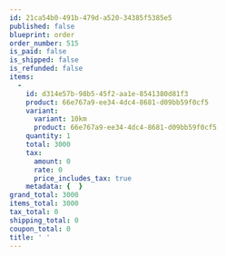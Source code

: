 ```yaml
---
id: 21ca54b0-491b-479d-a520-34385f5385e5
published: false
blueprint: order
order_number: 515
is_paid: false
is_shipped: false
is_refunded: false
items:
  -
    id: d314e57b-98b5-45f2-aa1e-8541380d81f3
    product: 66e767a9-ee34-4dc4-8681-d09bb59f0cf5
    variant:
      variant: 10km
      product: 66e767a9-ee34-4dc4-8681-d09bb59f0cf5
    quantity: 1
    total: 3000
    tax:
      amount: 0
      rate: 0
      price_includes_tax: true
    metadata: {  }
grand_total: 3000
items_total: 3000
tax_total: 0
shipping_total: 0
coupon_total: 0
title: ' '
---
```

